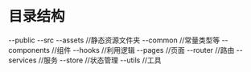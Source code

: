 # 目录结构
--public
--src
  --assets //静态资源文件夹
  --common //常量类型等
  --components  //组件
  --hooks  //利用逻辑
  --pages  //页面
  --router  //路由
  --services  //服务
  --store  //状态管理
  --utils  //工具